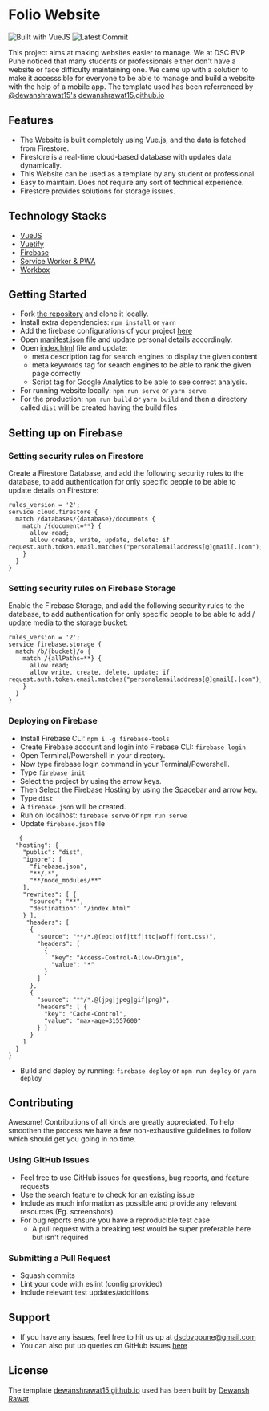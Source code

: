 # Folio Website
![Built with VueJS](https://img.shields.io/badge/vue-2.2.4-green.svg)
![Latest Commit](https://img.shields.io/github/last-commit/dscbvppune/folio-web?style=plastic)

This project aims at making websites easier to manage. We at DSC BVP Pune noticed that many students or professionals either don't have a website or face difficulty maintaining one. We came up with a solution to make it accesssible for everyone to be able to manage and build a website with the help of a mobile app. The template used has been referrenced by [@dewanshrawat15's](https://github.com/dewanshrawat15) [dewanshrawat15.github.io](https://github.com/dewanshrawat15/dewanshrawat15.github.io)

## Features
- The Website is built completely using Vue.js, and the data is fetched from Firestore.
- Firestore is a real-time cloud-based database with updates data dynamically.
- This Website can be used as a template by any student or professional.
- Easy to maintain. Does not require any sort of technical experience.
- Firestore provides solutions for storage issues.

## Technology Stacks
- [VueJS](https://vuejs.org/)
- [Vuetify](https://vuetifyjs.com/en/)
- [Firebase](https://firebase.google.com/)
- [Service Worker & PWA](https://www.npmjs.com/package/vue-pwa)
- [Workbox](https://developers.google.com/web/tools/workbox)

## Getting Started
- Fork [the repository](https://github.com/dscbvppune/folio-web/) and clone it locally.
- Install extra dependencies: ```npm install``` or ```yarn```
- Add the firebase configurations of your project [here](https://github.com/dscbvppune/folio-web/blob/master/src/firebase.js)
- Open [manifest.json](https://github.com/dscbvppune/folio-web/blob/master/public/manifest.json) file and update personal details accordingly.
- Open [index.html](https://github.com/dscbvppune/folio-web/blob/master/public/index.html) file and update:
  - meta description tag for search engines to display the given content
  - meta keywords tag for search engines to be able to rank the given page correctly
  - Script tag for Google Analytics to be able to see correct analysis.
- For running website locally: ```npm run serve``` or ```yarn serve```
- For the production: ```npm run build``` or ```yarn build``` and then a directory called ```dist``` will be created having the build files

## Setting up on Firebase

### Setting security rules on Firestore
Create a Firestore Database, and add the following security rules to the database, to add authentication for only specific people to be able to update details on Firestore:
```
rules_version = '2';
service cloud.firestore {
  match /databases/{database}/documents {
    match /{document=**} {
      allow read;
      allow create, write, update, delete: if request.auth.token.email.matches("personalemailaddress[@]gmail[.]com");
    }
  }
}
```

### Setting security rules on Firebase Storage
Enable the Firebase Storage, and add the following security rules to the database, to add authentication for only specific people to be able to add / update media to the storage bucket:
```
rules_version = '2';
service firebase.storage {
  match /b/{bucket}/o {
    match /{allPaths=**} {
      allow read;
      allow write, create, delete, update: if request.auth.token.email.matches("personalemailaddress[@]gmail[.]com");
    }
  }
}
```

### Deploying on Firebase
- Install Firebase CLI: ```npm i -g firebase-tools```
- Create Firebase account and login into Firebase CLI: ```firebase login```
- Open Terminal/Powershell in your directory.
- Now type firebase login command in your Terminal/Powershell.
- Type ```firebase init```
- Select the project by using the arrow keys.
- Then Select the Firebase Hosting by using the Spacebar and arrow key.
- Type ```dist```
- A ```firebase.json``` will be created.
- Run on localhost: ```firebase serve``` or ```npm run serve```
- Update ```firebase.json``` file
```
   {
  "hosting": {
    "public": "dist",
    "ignore": [
      "firebase.json",
      "**/.*",
      "**/node_modules/**"
    ],
    "rewrites": [ {
      "source": "**",
      "destination": "/index.html"
    } ],
     "headers": [ 
      {
        "source": "**/*.@(eot|otf|ttf|ttc|woff|font.css)",
        "headers": [ 
          {
            "key": "Access-Control-Allow-Origin",
            "value": "*"
          } 
        ]
      }, 
      {
        "source": "**/*.@(jpg|jpeg|gif|png)",
        "headers": [ {
          "key": "Cache-Control",
          "value": "max-age=31557600"
        } ]
      }
    ]
  }
}
```
- Build and deploy by running: ```firebase deploy``` or ```npm run deploy``` or ```yarn deploy```

## Contributing
Awesome! Contributions of all kinds are greatly appreciated. To help smoothen the process we have a few non-exhaustive guidelines to follow which should get you going in no time.

### Using GitHub Issues
- Feel free to use GitHub issues for questions, bug reports, and feature requests
- Use the search feature to check for an existing issue
- Include as much information as possible and provide any relevant resources (Eg. screenshots)
- For bug reports ensure you have a reproducible test case
  - A pull request with a breaking test would be super preferable here but isn't required

### Submitting a Pull Request
- Squash commits
- Lint your code with eslint (config provided)
- Include relevant test updates/additions

## Support
- If you have any issues, feel free to hit us up at [dscbvppune@gmail.com](mailto:dscbvppune@gmail.com)
- You can also put up queries on GitHub issues [here](https://github.com/dscbvppune/dsc/issues)

## License
The template [dewanshrawat15.github.io](https://github.com/dewanshrawat15/dewanshrawat15.github.io) used has been built by [Dewansh Rawat](https://dewanshrawat.tech).
